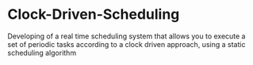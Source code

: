 # Clock-Driven-Scheduling
Developing of a real time scheduling system that allows you to execute a set of periodic tasks according to a clock driven approach, using a static scheduling algorithm 
